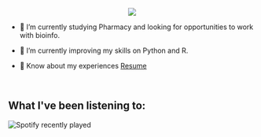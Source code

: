 
<p align="center">
<img src="https://capsule-render.vercel.app/api?text=Hey everyone!&animation=fadeIn&type=waving&color=gradient&height-100"/> 
 </p>



</a>

- 🔭 I’m currently studying Pharmacy and looking for opportunities to work with bioinfo.

- 🌱 I’m currently improving my skills on Python and R.

- 📄 Know about my experiences <a href="colocarlinkdoresume" target="blank">Resume</a>
<br/>

## What I've been listening to:

![Spotify recently played](https://spotify-recently-played-readme.vercel.app/api?user=biabergamo)

